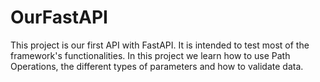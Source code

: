 # OurFastAPI
This project is our first API with FastAPI. It is intended to test most of the framework's functionalities. In this project we learn how to use Path Operations, the different types of parameters and how to validate data.
